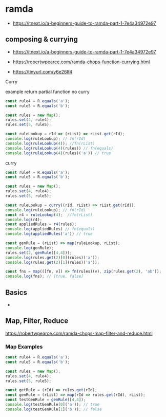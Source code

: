 # ramda

- https://itnext.io/a-beginners-guide-to-ramda-part-1-7e4a34972e97

## composing & currying

- https://itnext.io/a-beginners-guide-to-ramda-part-1-7e4a34972e97

- https://robertwpearce.com/ramda-chops-function-currying.html

- https://tinyurl.com/y6e26lf4

Curry

example return partial function no curry

```typescript
const rule4 = R.equals('a');
const rule5 = R.equals('b');

const rules = new Map();
rules.set(4, rule4);
rules.set(5, rule5);

const ruleLookup = rId => (rList) => rList.get(rId);
console.log(ruleLookup); // fn(rId)
console.log(ruleLookup(4)); //fn(rList)
console.log(ruleLookup(4)(rules)) // fn(equals)
console.log(ruleLookup(4)(rules)('a')) // true
```

curry

```typescript
const rule4 = R.equals('a');
const rule5 = R.equals('b');

const rules = new Map();
rules.set(4, rule4);
rules.set(5, rule5);

const ruleLookup = curry((rId, rList) => rList.get(rId));
console.log(ruleLookup); // fn(rId)
const r4 = ruleLookup(4);  //fn(rList)
console.log(r4);
const appliedRules = r4(rules);
console.log(appliedRules) // fn(equals)
console.log(appliedRules('a')) // true

const genRule = (rList) => map(ruleLookup, rList);
console.log(genRule);
rules.set(2, genRule([4,4]));
console.log(rules.get(2)[0](rules)('a'));
console.log(rules.get(2)[1](rules)('a'));

const fns = map(([fn, v]) => fn(rules)(v), zip(rules.get(2), 'ab'));
console.log(fns); // [true, false]
```

## Basics

- 

## Map, Filter, Reduce

https://robertwpearce.com/ramda-chops-map-filter-and-reduce.html

### Map Examples

```javascript
const rule4 = R.equals('a');
const rule5 = R.equals('b');

const rules = new Map();
rules.set(4, rule4);
rules.set(5, rule5);

const getRule = (rId) => rules.get(rId);
const genRule = (rList) => map(rId => rules.get(rId), rList);
const testGenRule = genRule([4,4]);
console.log(testGenRule[0]('a')); // true
console.log(testGenRule[1]('b')); // false
```